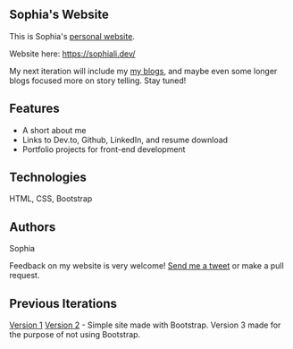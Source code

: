 ## Sophia's Website
This is Sophia's [personal website](https://sophiali.dev/). 

Website here: https://sophiali.dev/

My next iteration will include my [my blogs](https://dev.to/sophia_wyl), and maybe even some longer blogs focused more on story telling. Stay tuned!

## Features
- A short about me
- Links to Dev.to, Github, LinkedIn, and resume download
- Portfolio projects for front-end development

## Technologies
HTML, CSS, Bootstrap

## Authors
Sophia

Feedback on my website is very welcome! [Send me a tweet](https://twitter.com/sophia_wyl) or make a pull request.


## Previous Iterations
[Version 1](https://github.com/sophi-li/website-v01) 
[Version 2](https://github.com/sophi-li/website-v02) - Simple site made with Bootstrap. Version 3 made for the purpose of not using Bootstrap.